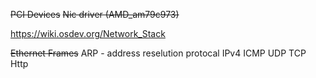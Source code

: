 ~~PCI Devices~~
~~Nic driver (AMD_am79c973)~~

https://wiki.osdev.org/Network_Stack

~~Ethernet Frames~~
ARP - address reselution protocal
IPv4
    ICMP
    UDP
    TCP
    Http
